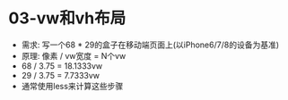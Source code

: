 # 03-vw和vh布局

- 需求: 写一个68 * 29的盒子在移动端页面上(以iPhone6/7/8的设备为基准)
- 原理: 像素 / vw宽度 = N个vw
- 68 / 3.75 = 18.1333vw
- 29 / 3.75 = 7.7333vw
- 通常使用less来计算这些步骤